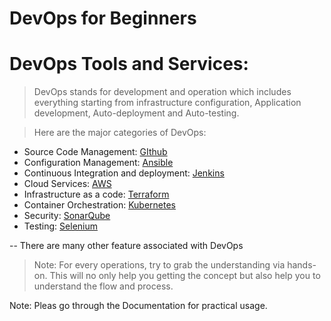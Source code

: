 # DevOps for Beginners
# DevOps Tools and Services:
> DevOps stands for development and operation which includes everything starting from infrastructure configuration, Application development, Auto-deployment and Auto-testing.

> Here are the major categories of DevOps:
-   Source Code Management: [GIthub](https://git-scm.com/doc)
-   Configuration Management: [Ansible](https://docs.ansible.com/)
-   Continuous Integration and deployment:  [Jenkins](https://jenkins.io/doc/tutorials/)
-   Cloud Services: [AWS](https://docs.aws.amazon.com/)
-   Infrastructure as a code: [Terraform](https://www.terraform.io/docs/index.html)
-   Container Orchestration: [Kubernetes](https://kubernetes.io/docs/home/)
-   Security: [SonarQube](https://docs.sonarqube.org/latest/)
-   Testing: [Selenium](https://www.seleniumhq.org/docs/)

-- There are many other feature associated with DevOps

> Note: For every operations, try to grab the understanding via hands-on. This will no only help you getting the concept but also help you to understand the flow and process.
 
 Note: Pleas go through the Documentation for practical usage.




